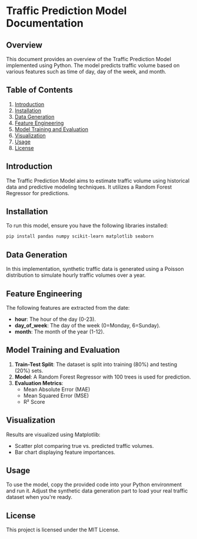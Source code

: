 
# Traffic Prediction Model Documentation

## Overview
This document provides an overview of the Traffic Prediction Model implemented using Python. The model predicts traffic volume based on various features such as time of day, day of the week, and month.

## Table of Contents
1. [Introduction](#introduction)
2. [Installation](#installation)
3. [Data Generation](#data-generation)
4. [Feature Engineering](#feature-engineering)
5. [Model Training and Evaluation](#model-training-and-evaluation)
6. [Visualization](#visualization)
7. [Usage](#usage)
8. [License](#license)

## Introduction
The Traffic Prediction Model aims to estimate traffic volume using historical data and predictive modeling techniques. It utilizes a Random Forest Regressor for predictions.

## Installation
To run this model, ensure you have the following libraries installed:

```bash
pip install pandas numpy scikit-learn matplotlib seaborn
```

## Data Generation
In this implementation, synthetic traffic data is generated using a Poisson distribution to simulate hourly traffic volumes over a year.

## Feature Engineering
The following features are extracted from the date:
- **hour**: The hour of the day (0-23).
- **day_of_week**: The day of the week (0=Monday, 6=Sunday).
- **month**: The month of the year (1-12).

## Model Training and Evaluation
1. **Train-Test Split**: The dataset is split into training (80%) and testing (20%) sets.
2. **Model**: A Random Forest Regressor with 100 trees is used for prediction.
3. **Evaluation Metrics**:
   - Mean Absolute Error (MAE)
   - Mean Squared Error (MSE)
   - R² Score

## Visualization
Results are visualized using Matplotlib:
- Scatter plot comparing true vs. predicted traffic volumes.
- Bar chart displaying feature importances.

## Usage
To use the model, copy the provided code into your Python environment and run it. Adjust the synthetic data generation part to load your real traffic dataset when you're ready.

## License
This project is licensed under the MIT License.
